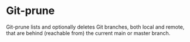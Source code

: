 # Git-prune

Git-prune lists and optionally deletes Git branches, both local and
remote, that are behind (reachable from) the current main or master
branch.
